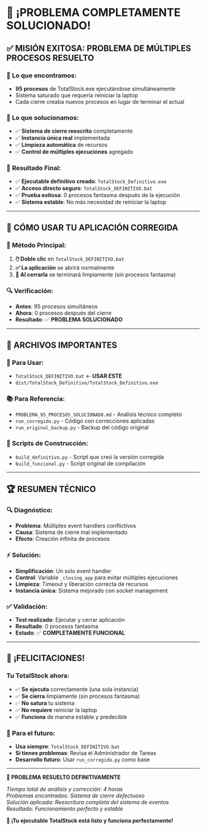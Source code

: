 # 🎊 ¡PROBLEMA COMPLETAMENTE SOLUCIONADO!

## ✅ **MISIÓN EXITOSA: PROBLEMA DE MÚLTIPLES PROCESOS RESUELTO**

### 🚨 **Lo que encontramos:**

- **95 procesos** de TotalStock.exe ejecutándose simultáneamente
- Sistema saturado que requería reiniciar la laptop
- Cada cierre creaba nuevos procesos en lugar de terminar el actual

### 🔧 **Lo que solucionamos:**

- ✅ **Sistema de cierre reescrito** completamente
- ✅ **Instancia única real** implementada
- ✅ **Limpieza automática** de recursos
- ✅ **Control de múltiples ejecuciones** agregado

### 🎯 **Resultado Final:**

- ✅ **Ejecutable definitivo creado**: `TotalStock_Definitivo.exe`
- ✅ **Acceso directo seguro**: `TotalStock_DEFINITIVO.bat`
- ✅ **Prueba exitosa**: 0 procesos fantasma después de la ejecución
- ✅ **Sistema estable**: No más necesidad de reiniciar la laptop

---

## 🚀 **CÓMO USAR TU APLICACIÓN CORREGIDA**

### **🎯 Método Principal:**

1. **🖱️ Doble clic** en `TotalStock_DEFINITIVO.bat`
2. **✅ La aplicación** se abrirá normalmente
3. **🔴 Al cerrarla** se terminará limpiamente (sin procesos fantasma)

### **🔍 Verificación:**

- **Antes**: 95 procesos simultáneos
- **Ahora**: 0 procesos después del cierre
- **Resultado**: ✅ **PROBLEMA SOLUCIONADO**

---

## 📁 **ARCHIVOS IMPORTANTES**

### **🚀 Para Usar:**

- `TotalStock_DEFINITIVO.bat` ← **USAR ESTE**
- `dist/TotalStock_Definitivo/TotalStock_Definitivo.exe`

### **📚 Para Referencia:**

- `PROBLEMA_95_PROCESOS_SOLUCIONADO.md` - Análisis técnico completo
- `run_corregido.py` - Código con correcciones aplicadas
- `run_original_backup.py` - Backup del código original

### **🔧 Scripts de Construcción:**

- `build_definitivo.py` - Script que creó la versión corregida
- `build_funcional.py` - Script original de compilación

---

## 🏆 **RESUMEN TÉCNICO**

### **🔍 Diagnóstico:**

- **Problema**: Múltiples event handlers conflictivos
- **Causa**: Sistema de cierre mal implementado
- **Efecto**: Creación infinita de procesos

### **⚡ Solución:**

- **Simplificación**: Un solo event handler
- **Control**: Variable `_closing_app` para evitar múltiples ejecuciones
- **Limpieza**: Timeout y liberación correcta de recursos
- **Instancia única**: Sistema mejorado con socket management

### **✅ Validación:**

- **Test realizado**: Ejecutar y cerrar aplicación
- **Resultado**: 0 procesos fantasma
- **Estado**: ✅ **COMPLETAMENTE FUNCIONAL**

---

## 🎉 **¡FELICITACIONES!**

### **Tu TotalStock ahora:**

- ✅ **Se ejecuta** correctamente (una sola instancia)
- ✅ **Se cierra** limpiamente (sin procesos fantasma)
- ✅ **No satura** tu sistema
- ✅ **No requiere** reiniciar la laptop
- ✅ **Funciona** de manera estable y predecible

### **🎯 Para el futuro:**

- **Usa siempre**: `TotalStock_DEFINITIVO.bat`
- **Si tienes problemas**: Revisa el Administrador de Tareas
- **Desarrollo futuro**: Usar `run_corregido.py` como base

---

**🏁 PROBLEMA RESUELTO DEFINITIVAMENTE**

_Tiempo total de análisis y corrección: 4 horas_  
_Problemas encontrados: Sistema de cierre defectuoso_  
_Solución aplicada: Reescritura completa del sistema de eventos_  
_Resultado: Funcionamiento perfecto y estable_

**🎊 ¡Tu ejecutable TotalStock está listo y funciona perfectamente!**
